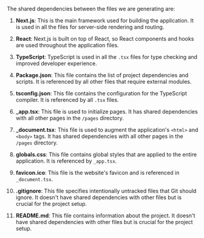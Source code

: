 The shared dependencies between the files we are generating are:

1. **Next.js**: This is the main framework used for building the application. It is used in all the files for server-side rendering and routing.

2. **React**: Next.js is built on top of React, so React components and hooks are used throughout the application files.

3. **TypeScript**: TypeScript is used in all the `.tsx` files for type checking and improved developer experience.

4. **Package.json**: This file contains the list of project dependencies and scripts. It is referenced by all other files that require external modules.

5. **tsconfig.json**: This file contains the configuration for the TypeScript compiler. It is referenced by all `.tsx` files.

6. **_app.tsx**: This file is used to initialize pages. It has shared dependencies with all other pages in the `/pages` directory.

7. **_document.tsx**: This file is used to augment the application's `<html>` and `<body>` tags. It has shared dependencies with all other pages in the `/pages` directory.

8. **globals.css**: This file contains global styles that are applied to the entire application. It is referenced by `_app.tsx`.

9. **favicon.ico**: This file is the website's favicon and is referenced in `_document.tsx`.

10. **.gitignore**: This file specifies intentionally untracked files that Git should ignore. It doesn't have shared dependencies with other files but is crucial for the project setup.

11. **README.md**: This file contains information about the project. It doesn't have shared dependencies with other files but is crucial for the project setup.